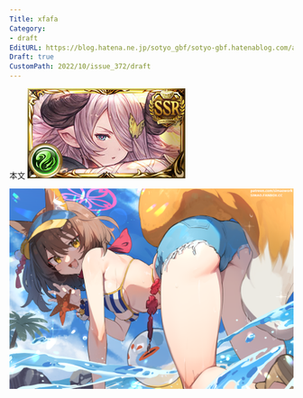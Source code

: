 ```yaml
---
Title: xfafa
Category:
- draft
EditURL: https://blog.hatena.ne.jp/sotyo_gbf/sotyo-gbf.hatenablog.com/atom/entry/4207112889924335331
Draft: true
CustomPath: 2022/10/issue_372/draft
---
```


本文
![画像](image/unnamed.png)

![画像](image/100064209_p0.png)
